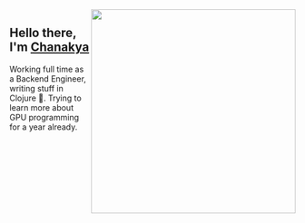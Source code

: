 <img align="right" width="360" src="https://github-readme-stats.vercel.app/api/top-langs/?username=u-c-s&langs_count=4&border_radius=10&layout=compact&theme=ayu-mirage" />

## Hello there, I'm [Chanakya](https://chanakya3721.netlify.app)

Working full time as a Backend Engineer, writing stuff in Clojure 🤗. Trying to learn more about GPU programming for a year already.

